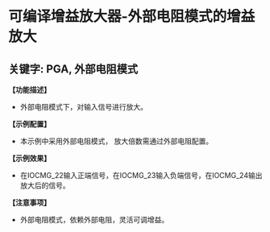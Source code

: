 # 可编译增益放大器-外部电阻模式的增益放大
## 关键字: PGA, 外部电阻模式

**【功能描述】**
+ 外部电阻模式下，对输入信号进行放大。

**【示例配置】**
+ 本示例中采用外部电阻模式， 放大倍数需通过外部电阻配置。

**【示例效果】**
+ 在IOCMG_22输入正端信号，在IOCMG_23输入负端信号，在IOCMG_24输出放大后的信号。
 
**【注意事项】**
+ 外部电阻模式，依赖外部电阻，灵活可调增益。